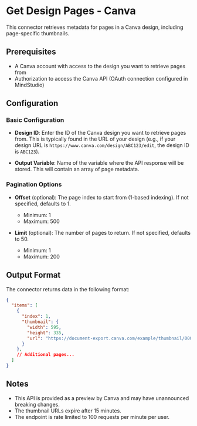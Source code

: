 # Get Design Pages - Canva

This connector retrieves metadata for pages in a Canva design, including page-specific thumbnails.

## Prerequisites

- A Canva account with access to the design you want to retrieve pages from
- Authorization to access the Canva API (OAuth connection configured in MindStudio)

## Configuration

### Basic Configuration

- **Design ID**: Enter the ID of the Canva design you want to retrieve pages from. This is typically found in the URL of your design (e.g., if your design URL is `https://www.canva.com/design/ABC123/edit`, the design ID is `ABC123`).

- **Output Variable**: Name of the variable where the API response will be stored. This will contain an array of page metadata.

### Pagination Options

- **Offset** (optional): The page index to start from (1-based indexing). If not specified, defaults to 1.
  - Minimum: 1
  - Maximum: 500

- **Limit** (optional): The number of pages to return. If not specified, defaults to 50.
  - Minimum: 1
  - Maximum: 200

## Output Format

The connector returns data in the following format:

```json
{
  "items": [
    {
      "index": 1,
      "thumbnail": {
        "width": 595,
        "height": 335,
        "url": "https://document-export.canva.com/example/thumbnail/0001.png?..."
      }
    },
    // Additional pages...
  ]
}
```

## Notes

- This API is provided as a preview by Canva and may have unannounced breaking changes.
- The thumbnail URLs expire after 15 minutes.
- The endpoint is rate limited to 100 requests per minute per user.